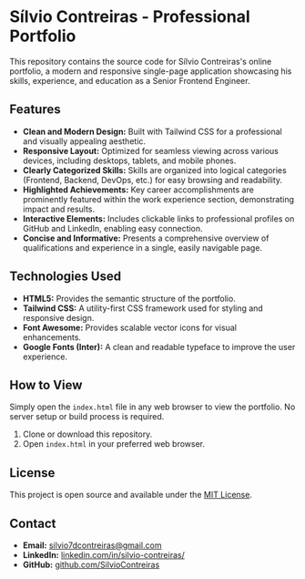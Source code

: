 # Sílvio Contreiras - Professional Portfolio

This repository contains the source code for Sílvio Contreiras's online portfolio, a modern and responsive single-page application showcasing his skills, experience, and education as a Senior Frontend Engineer.

## Features

*   **Clean and Modern Design:** Built with Tailwind CSS for a professional and visually appealing aesthetic.
*   **Responsive Layout:**  Optimized for seamless viewing across various devices, including desktops, tablets, and mobile phones.
*   **Clearly Categorized Skills:**  Skills are organized into logical categories (Frontend, Backend, DevOps, etc.) for easy browsing and readability.
*   **Highlighted Achievements:** Key career accomplishments are prominently featured within the work experience section, demonstrating impact and results.
*   **Interactive Elements:** Includes clickable links to professional profiles on GitHub and LinkedIn, enabling easy connection.
*   **Concise and Informative:** Presents a comprehensive overview of qualifications and experience in a single, easily navigable page.

## Technologies Used

*   **HTML5:**  Provides the semantic structure of the portfolio.
*   **Tailwind CSS:**  A utility-first CSS framework used for styling and responsive design.
*   **Font Awesome:**  Provides scalable vector icons for visual enhancements.
*   **Google Fonts (Inter):**  A clean and readable typeface to improve the user experience.

## How to View

Simply open the `index.html` file in any web browser to view the portfolio. No server setup or build process is required.

1.  Clone or download this repository.
2.  Open `index.html` in your preferred web browser.

## License

This project is open source and available under the [MIT License](LICENSE).

## Contact

*   **Email:** [silvio7dcontreiras@gmail.com](mailto:silvio7dcontreiras@gmail.com)
*   **LinkedIn:** [linkedin.com/in/silvio-contreiras/](https://www.linkedin.com/in/silvio-contreiras/)
*   **GitHub:** [github.com/SilvioContreiras](https://github.com/SilvioContreiras)

